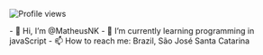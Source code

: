 <p align="left"> <img src="https://komarev.com/ghpvc/?username=MatheusNK&color=yellow" alt="Profile views" /> </p>
- 👋 Hi, I’m @MatheusNK
- 🌱 I’m currently learning programming in javaScript
- 📫 How to reach me: Brazil, São José Santa Catarina

<!---
MatheusNK/MatheusNK is a ✨ special ✨ repository because its `README.md` (this file) appears on your GitHub profile.
You can click the Preview link to take a look at your changes.
--->
